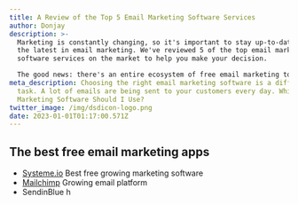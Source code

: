 ```yaml
---
title: A Review of the Top 5 Email Marketing Software Services
author: Donjay
description: >-
  Marketing is constantly changing, so it's important to stay up-to-date with
  the latest in email marketing. We've reviewed 5 of the top email marketing
  software services on the market to help you make your decision.

  The good news: there's an entire ecosystem of free email marketing tools available, and they have all the features you'll need to build your business
meta_description: Choosing the right email marketing software is a difficult
  task. A lot of emails are being sent to your customers every day. Which Email
  Marketing Software Should I Use?
twitter_image: /img/dsdicon-logo.png
date: 2023-01-01T01:17:00.571Z
---
```

<!--StartFragment-->

## The best free email marketing apps

* [S﻿ysteme.io](https://systeme.io/?sa=sa0038695845d00c0d00adb040556e9de72e4e6963) Best free growing marketing software
* [﻿M﻿ailchimp](https://eepurl.com/ihnFuj)  ﻿Growing email platform
* ﻿S﻿endinBlue  h

<!--EndFragment-->